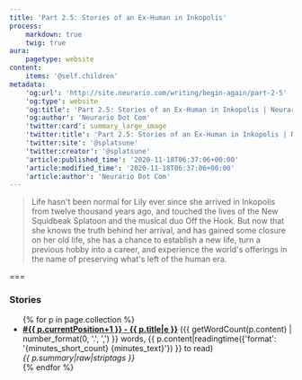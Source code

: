 ```yaml
---
title: 'Part 2.5: Stories of an Ex-Human in Inkopolis'
process:
    markdown: true
    twig: true
aura:
    pagetype: website
content:
    items: '@self.children'
metadata:
    'og:url': 'http://site.neurario.com/writing/begin-again/part-2-5'
    'og:type': website
    'og:title': 'Part 2.5: Stories of an Ex-Human in Inkopolis | Neurario Dot Com'
    'og:author': 'Neurario Dot Com'
    'twitter:card': summary_large_image
    'twitter:title': 'Part 2.5: Stories of an Ex-Human in Inkopolis | Neurario Dot Com'
    'twitter:site': '@splatsune'
    'twitter:creator': '@splatsune'
    'article:published_time': '2020-11-18T06:37:06+00:00'
    'article:modified_time': '2020-11-18T06:37:06+00:00'
    'article:author': 'Neurario Dot Com'
---
```


>Life hasn't been normal for Lily ever since she arrived in Inkopolis from twelve thousand years ago, and touched the lives of the New Squidbeak Splatoon and the musical duo Off the Hook. But now that she knows the truth behind her arrival, and has gained some closure on her old life, she has a chance to establish a new life, turn a previous hobby into a career, and experience the world's offerings in the name of preserving what's left of the human era.

===

### Stories

<ul>
{% for p in page.collection %}
    <li><strong><a href="{{ p.url|e }}">#{{ p.currentPosition+1 }} - {{ p.title|e }}</a></strong>
        ({{ getWordCount(p.content) | number_format(0, '.', ',') }} words, {{ p.content|readingtime({'format': '{minutes_short_count} {minutes_text}'}) }} to read)<br />
        <em>{{ p.summary|raw|striptags }}</em>
    </li>
{% endfor %}
</ul>